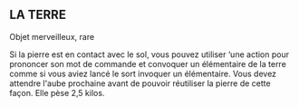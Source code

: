## LA TERRE

Objet merveilleux, rare

Si la pierre est en contact avec le sol, vous pouvez utiliser
‘une action pour prononcer son mot de commande et
convoquer un élémentaire de la terre comme si vous aviez
lancé le sort invoquer un élémentaire. Vous devez attendre
l'aube prochaine avant de pouvoir réutiliser la pierre de cette
façon. Elle pèse 2,5 kilos.
